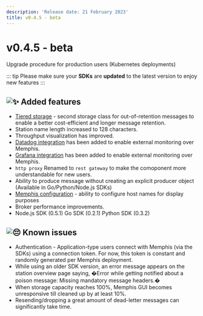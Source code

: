 ```yaml
---
description: 'Release date: 21 February 2023'
title: v0.4.5 - beta
---
```


# v0.4.5 - beta

Upgrade procedure for production users (Kubernetes deployments)

<BigLink url="/deployment/kubernetes/how-to-upgrade" title="3 - Upgrade"/>

::: tip
Please make sure your **SDKs** are **updated** to the latest version to enjoy new features
:::

## ![:sparkles:](https://a.slack-edge.com/production-standard-emoji-assets/14.0/apple-medium/2728.png) Added features

* [Tiered storage](broken-reference) - second storage class for out-of-retention messages to enable a better cost-efficient and longer message retention.
* Station name length increased to 128 characters.
* Throughput visualization has improved.
* [Datadog integration](../../integrations/monitoring/datadog) has been added to enable external monitoring over Memphis.
* [Grafana integration](../../integrations/monitoring/grafana) has been added to enable external monitoring over Memphis.
* `http proxy` Renamed to `rest gateway` to make the comoponent more understandable for new users.
* Ability to produce message without creating an explicit producer object (Available in Go/Python/Node.js SDKs)
* [Memphis configuration](../../memphis/memphis-configuration) - ability to configure host names for display purposes
* Broker performance improvements.&#x20;
* Node.js SDK (0.5.1) Go SDK (0.2.1) Python SDK (0.3.2)

## ![:pensive:](https://a.slack-edge.com/production-standard-emoji-assets/14.0/apple-medium/1f614.png) Known issues

* Authentication - Application-type users connect with Memphis (via the SDKs) using a connection token. For now, this token is constant and randomly generated per Memphis deployment.
* While using an older SDK version, an error message appears on the station overview page saying, �Error while getting notified about a poison message: Missing mandatory message headers.�
* When storage capacity reaches 100%, Memphis GUI becomes unresponsive till cleaned up by at least 10%.
* Resending/dropping a great amount of dead-letter messages can significantly take time.

<script setup>
import BigLink from '/components/BigLink.vue'
</script>